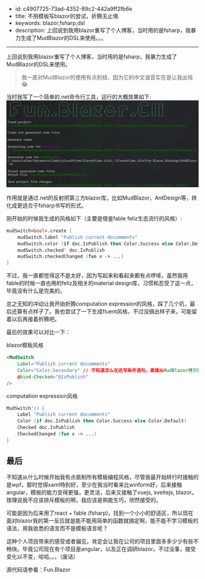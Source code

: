 - id: c4907725-73ad-4352-89c2-442a9ff2fb6e
- title: 不用模板写blazor的尝试，折腾无止境
- keywords: blazor,fsharp,dsl
- description: 上回说到我用blazor重写了个人博客，当时用的是fsharp，我暴力生成了MudBlazor的DSL来使用。。。
---


上回说到我用blazor重写了个人博客，当时用的是fsharp，我暴力生成了MudBlazor的DSL来使用。
> 我一直对MudBlazor的使用有点别扭，因为它的中文谐音实在是让我出戏😂

当时我写了一个简单的.net命令行工具，运行的大概效果如下:
![fun blazor cli](./fun-blazor-cli.jpg)

作用就是通过.net的反射把第三方blazor库，比如MudBlazor，AntDesign等，转化成更适合于fsharp书写的形式。

刚开始的时候我生成的风格如下（主要是借鉴fable feliz生态流行的风格）:

```fsharp
mudSwitch<bool>.create [
    mudSwitch.label "Publish current documments"
    mudSwitch.color (if doc.IsPublish then Color.Success else Color.Default)
    mudSwitch.checked' doc.IsPublish
    mudSwitch.checkedChanged (fun x -> ...)
]
```

不过，我一直都觉得这不是太好，因为写起来和看起来都有点啰嗦，虽然我用fable的时候一直也用的feliz及相关的material design库，习惯和忍受了这一点，毕竟没有什么是完美的。

总之无知的冲动让我开始折腾computation expression的风格，踩了几个坑，最后还算有点样子了。我也尝试了一下生成fluent风格，不过没搞出样子来，可能留着以后再接着折腾吧。



最后的效果可以对比一下：

blazor模板风格

```html
<MudSwitch
    Label="Publish current documments"
    Color="Color.Secondary" // 不知道怎么在这写条件语句，直接从MudBlazor拷贝的
    @bind-Checked="@IsPublish"
/>
```

computation expression风格
```fsharp
MudSwitch'() {
    Label "Publish current documments"
    Color (if doc.IsPublish then Color.Success else Color.Default)
    Checked doc.IsPublish
    CheckedChanged (fun x -> ...)
}
```


## 最后


不知道从什么时候开始我有点抵制所有模板编程风格，尽管我最开始转行时接触的是wpf，那时觉得xaml特别好，至少在我当时看来比winform好，后来接触angular，模板的能力变得更强，更灵活，后来又接触了vuejs, sveltejs, blazor。按理说我不应该排斥模板的啊，我应该是熟能生巧，欣然接受的。

可能是因为后来用了react + fable (fsharp)，找到一个小小的舒适区，所以现在面对blazor我的第一反应就是能不能用简单的函数就搞定啊，能不能不学习模板的语法，用我收悉的语言而不是模板语言呢？

这种个人项目带来的感受或者偏见，肯定会让我在公司的项目里面多多少少有些不畅快。毕竟公司现在有个项目是angular，以及正在调研blazor。不过没事，接受变化以不变，哈哈。。。（废话）



源代码请参看：Fun.Blazor